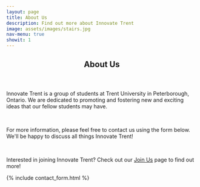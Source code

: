 ```yaml
---
layout: page
title: About Us
description: Find out more about Innovate Trent
image: assets/images/stairs.jpg
nav-menu: true
showit: 1
---
```


<!-- Main -->
<div id="main" class="alt">

<!-- One -->
<section id="one">
	<div class="inner">
		<header class="major">
			<h1>About Us</h1>
		</header>
    
<section id="two">
    <p>Innovate Trent is a group of students at Trent University in Peterborough, Ontario. We are dedicated to promoting and fostering new and exciting ideas that our fellow students may have.</p>
    <br />
    <p>For more information, please feel free to contact us using the form below. We'll be happy to discuss all things Innovate Trent!</p>
    <br />
    <p>Interested in joining Innovate Trent? Check out our <a href="{{ site.url }}/join">Join Us</a> page to find out more!</p>
    
</section>
		
{% include contact_form.html %}
</div>
